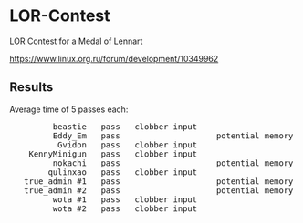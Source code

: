 LOR-Contest
===========

LOR Contest for a Medal of Lennart

https://www.linux.org.ru/forum/development/10349962

Results
-------

Average time of 5 passes each:

<pre>
         beastie   pass   clobber input                              125.59 ms
         Eddy_Em   pass                    potential memory leaks    143.57 ms
          Gvidon   pass   clobber input                              730.35 ms
    KennyMinigun   pass   clobber input                              118.88 ms
         nokachi   pass                    potential memory leaks    140.57 ms
        qulinxao   pass   clobber input                              158.64 ms
   true_admin #1   pass                    potential memory leaks    126.96 ms
   true_admin #2   pass                    potential memory leaks    885.50 ms
         wota #1   pass   clobber input                              464.18 ms
         wota #2   pass   clobber input                               88.53 ms
</pre>
